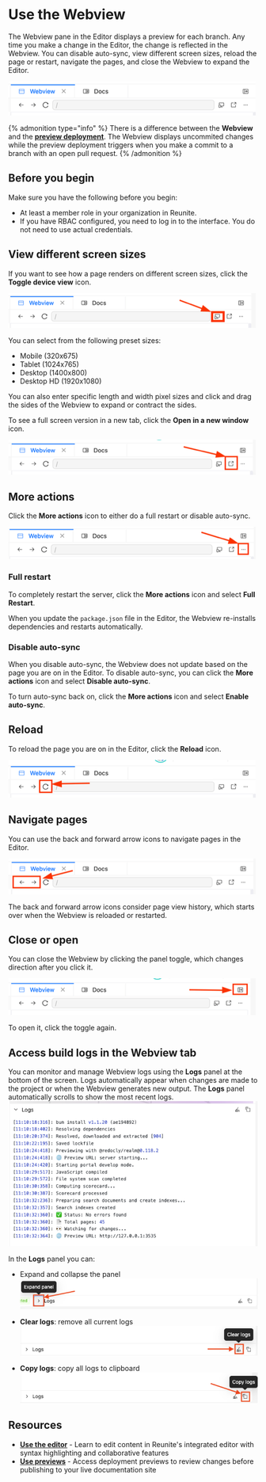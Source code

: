 # Use the Webview

The Webview pane in the Editor displays a preview for each branch.
Any time you make a change in the Editor, the change is reflected in the Webview.
You can disable auto-sync, view different screen sizes, reload the page or restart, navigate the pages, and close the Webview to expand the Editor.

![Webview buttons](../images/webview-buttons.png)

  {% admonition type="info" %}
    There is a difference between the **Webview** and the **[preview deployment](./use-previews.md)**. The Webview displays uncommited changes while the preview deployment triggers when you make a commit to a branch with an open pull request.
  {% /admonition %}

## Before you begin

Make sure you have the following before you begin:

- At least a member role in your organization in Reunite.
- If you have RBAC configured, you need to log in to the interface.
  You do not need to use actual credentials.

## View different screen sizes

If you want to see how a page renders on different screen sizes, click the **Toggle device view** icon.

![Toggle device view icon](../images/webview-mobile.png)

You can select from the following preset sizes:
- Mobile (320x675)
- Tablet (1024x765)
- Desktop (1400x800)
- Desktop HD (1920x1080)

You can also enter specific length and width pixel sizes and click and drag the sides of the Webview to expand or contract the sides.

To see a full screen version in a new tab, click the **Open in a new window** icon.

![Open in a new window icon](../images/webview-open-in-new-window.png)

## More actions

Click the **More actions** icon to either do a full restart or disable auto-sync.

![More actions icon](../images/webview-more-actions.png)

### Full restart

To completely restart the server, click the **More actions** icon and select **Full Restart**.

When you update the `package.json` file in the Editor, the Webview re-installs dependencies and restarts automatically.

### Disable auto-sync

When you disable auto-sync, the Webview does not update based on the page you are on in the Editor.
To disable auto-sync, you can click the **More actions** icon and select **Disable auto-sync**.

To turn auto-sync back on, click the **More actions** icon and select **Enable auto-sync**.

## Reload

To reload the page you are on in the Editor, click the **Reload** icon.

![Reload icon](../images/webview-reload.png)

## Navigate pages

You can use the back and forward arrow icons to navigate pages in the Editor.

![Back and forward icons](../images/webview-back-and-forward.png)

The back and forward arrow icons consider page view history, which starts over when the Webview is reloaded or restarted.

## Close or open

You can close the Webview by clicking the panel toggle, which changes direction after you click it.

![Panel toggle icon](../images/webview-panel-toggle.png)

To open it, click the toggle again.

## Access build logs in the Webview tab

You can monitor and manage Webview logs using the **Logs** panel at the bottom of the screen.
Logs automatically appear when changes are made to the project or when the Webview generates new output.
The **Logs** panel automatically scrolls to show the most recent logs.
![Logs Panel](../images/webview-logs-panel.png)

In the **Logs** panel you can:

- Expand and collapse the panel
![Logs expand button](../images/webview-logs-expand-panel.png)

- **Clear logs**: remove all current logs
![Logs Clear button](../images/webview-logs-clear-button.png)

- **Copy logs**: copy all logs to clipboard
![Copy logs button](../images/webview-logs-copy-button.png)

## Resources

- **[Use the editor](./use-editor.md)** - Learn to edit content in Reunite's integrated editor with syntax highlighting and collaborative features
- **[Use previews](./use-previews.md)** - Access deployment previews to review changes before publishing to your live documentation site